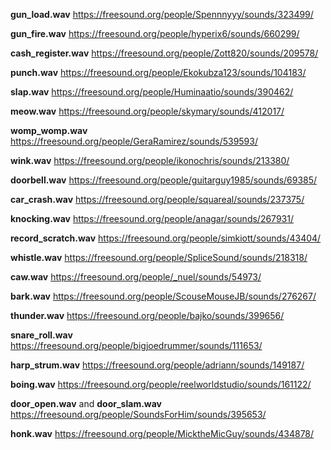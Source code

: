 **gun_load.wav**
https://freesound.org/people/Spennnyyy/sounds/323499/

**gun_fire.wav**
https://freesound.org/people/hyperix6/sounds/660299/

**cash_register.wav**
https://freesound.org/people/Zott820/sounds/209578/

**punch.wav**
https://freesound.org/people/Ekokubza123/sounds/104183/

**slap.wav**
https://freesound.org/people/Huminaatio/sounds/390462/

**meow.wav**
https://freesound.org/people/skymary/sounds/412017/

**womp_womp.wav**
https://freesound.org/people/GeraRamirez/sounds/539593/

**wink.wav**
https://freesound.org/people/ikonochris/sounds/213380/

**doorbell.wav**
https://freesound.org/people/guitarguy1985/sounds/69385/

**car_crash.wav**
https://freesound.org/people/squareal/sounds/237375/

**knocking.wav**
https://freesound.org/people/anagar/sounds/267931/

**record_scratch.wav**
https://freesound.org/people/simkiott/sounds/43404/

**whistle.wav**
https://freesound.org/people/SpliceSound/sounds/218318/

**caw.wav**
https://freesound.org/people/_nuel/sounds/54973/

**bark.wav**
https://freesound.org/people/ScouseMouseJB/sounds/276267/

**thunder.wav**
https://freesound.org/people/bajko/sounds/399656/

**snare_roll.wav**
https://freesound.org/people/bigjoedrummer/sounds/111653/

**harp_strum.wav**
https://freesound.org/people/adriann/sounds/149187/

**boing.wav**
https://freesound.org/people/reelworldstudio/sounds/161122/

**door_open.wav** and **door_slam.wav**
https://freesound.org/people/SoundsForHim/sounds/395653/

**honk.wav**
https://freesound.org/people/MicktheMicGuy/sounds/434878/